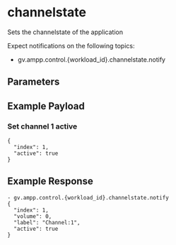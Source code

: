 # channelstate

Sets the channelstate of the application

Expect notifications on the following topics:

- gv.ampp.control.{workload_id}.channelstate.notify

## Parameters


## Example Payload

### Set channel 1 active
```
{
  "index": 1,
  "active": true
}
```

## Example Response

```
- gv.ampp.control.{workload_id}.channelstate.notify
{
  "index": 1,
  "volume": 0,
  "label": "Channel:1",
  "active": true
}

```